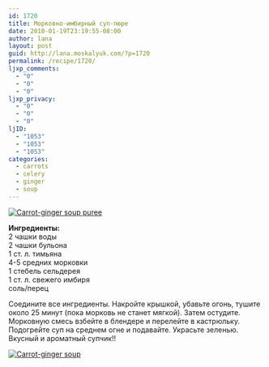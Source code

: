```yaml
---
id: 1720
title: Морковно-имбирный суп-пюре
date: 2010-01-19T23:19:55-08:00
author: lana
layout: post
guid: http://lana.moskalyuk.com/?p=1720
permalink: /recipe/1720/
ljxp_comments:
  - "0"
  - "0"
  - "0"
ljxp_privacy:
  - "0"
  - "0"
  - "0"
ljID:
  - "1053"
  - "1053"
  - "1053"
categories:
  - carrots
  - celery
  - ginger
  - soup
---
```

<a class="flickr-image alignnone" title="Carrot-ginger soup puree" href="http://www.flickr.com/photos/67405678@N00/4289308813/" target="_blank"><img src="http://farm5.static.flickr.com/4043/4289308813_85c8e3c2d7.jpg" alt="Carrot-ginger soup puree" /></a>

**Ингредиенты:**  
2 чашки воды  
2 чашки бульона  
1 ст. л. тимьяна  
4-5 средних морковки  
1 стебель сельдерея  
1 ст. л. свежего имбиря  
соль/перец

Соедините все ингредиенты. Накройте крышкой, убавьте огонь, тушите около 25 минут (пока морковь не станет мягкой). Затем остудите.  
Морковную смесь взбейте в блендере и перелейте в кастрюльку. Подогрейте суп на среднем огне и подавайте. Украсьте зеленью.  
Вкусный и ароматный супчик!!

<a class="flickr-image alignnone" title="Carrot-ginger soup" href="http://www.flickr.com/photos/67405678@N00/4289309183/" target="_blank"><img src="http://farm5.static.flickr.com/4059/4289309183_14c60a99b4.jpg" alt="Carrot-ginger soup" /></a>